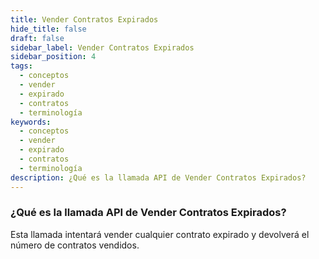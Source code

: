 ```yaml
---
title: Vender Contratos Expirados
hide_title: false
draft: false
sidebar_label: Vender Contratos Expirados
sidebar_position: 4
tags:
  - conceptos
  - vender
  - expirado
  - contratos
  - terminología
keywords:
  - conceptos
  - vender
  - expirado
  - contratos
  - terminología
description: ¿Qué es la llamada API de Vender Contratos Expirados?
---
```


### ¿Qué es la llamada API de Vender Contratos Expirados?

Esta llamada intentará vender cualquier contrato expirado y devolverá el número de contratos vendidos.
